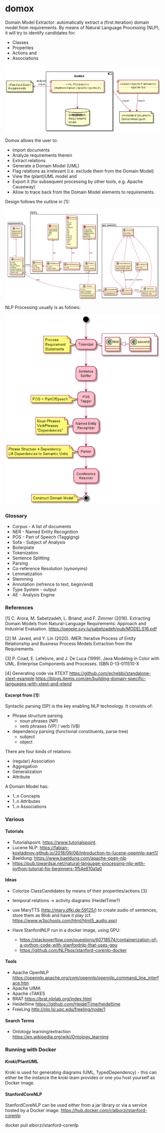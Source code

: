 # domox
Domain Model Extractor: automatically extract a (first iteration) domain model from requirements.
By means of Natural Language Processing (NLP), it will try to identify candidates for:

* Classes
* Properties
* Actions and
* Associations

![Preview](./docs/BigPicture.png)

Domox allows the user to:
* Import documents
* Analyze requirements therein
* Extract relations
* Generate a Domain Model (UML)
* Flag relations as irrelevant (i.e. exclude them from the Domain Model)
* View the (plant)UML model and
* Export it (for subsequent processing by other tools, e.g. Apache Causeway)
* Allow to trace back from the Domain Model elements to requirements.  

Design follows the outline in [1]:

![Preview](./docs/DomoxClassDiagram.png) 

NLP Processing usually is as follows:

![Preview](./docs/Pipeline.png)


### Glossary
* Corpus - A list of documents
* NER - Named Entity Recognition
* POS - Part of Speech (Taggigng)
* Sofa - Subject of Analysis
* Boilerplate
* Tokenization
* Sentence Splitting
* Parsing
* Co-reference Resolution (synonyms)
* Lemmatization
* Stemming
* Annotation (refrence to text, begin/end)
* Type System - output 
* AE - Analysis Engine


### References
[1] C. Arora, M. Sabetzadeh, L. Briand, and F. Zimmer (2016). 
Extracting Domain Models from Natural-Language Requirements: 
Approach and Industrial Evaluation. 
https://people.svv.lu/sabetzadeh/pub/MODELS16.pdf

[2] M. Javed, and Y. Lin (2020). iMER: Iterative Process of Entity Relationship and Business Process Models Extraction from the Requirements.

[3] P. Coad, E. Lefebvre, and J. De Luca (1999). 
Java Modeling in Color with UML.
Enterprise Components and Processes.
ISBN 0-13-011510-X

[4] Generating code via XTEXT 
https://github.com/echebbi/standalone-xtext-example
https://blogs.itemis.com/en/building-domain-specific-languages-with-xtext-and-xtend


#### Excerpt from [1]:
Syntactic parsing (SP) is the key enabling NLP technology.
It consists of:
* Phrase structure parsing
    * noun phrases (NP) 
    * verb phrases (VP) / verb (VB)
* dependency parsing (functional constituents, parse tree)
    * subject
    * object
    
There are four kinds of relations:
* (regular) Association
* Aggregation
* Generalization
* Attribute

A Domain Model has:
* 1..n Concepts
* 1..n Attributes
* 1..n Associations 

### Various
#### Tutorials
* Tutorialspoint: https://www.tutorialspoint.
* Lucene NLP: https://fabian-kostadinov.github.io/2018/09/08/introduction-to-lucene-opennlp-part1/
* Baeldung: https://www.baeldung.com/apache-open-nlp
* https://pub.towardsai.net/natural-language-processing-nlp-with-python-tutorial-for-beginners-1f54e610a1a0

#### Ideas
* Colorize ClassCandidates by means of their properties/actions [3]
* temporal relations -> activity diagrams (HeidelTime?)
* use MaryTTS (http://mary.dfki.de:59125/) to create audio of sentences, store them as Blob and have it play (cf. https://www.w3schools.com/html/html5_audio.asp)
  
* Have StanfordNLP run in a docker image, using GPU:
  * https://stackoverflow.com/questions/60718574/containerization-of-a-python-code-with-stanfordnlp-that-uses-gpu
  * https://github.com/NLPbox/stanford-corenlp-docker
  
#### Tools
* Apache OpenNLP https://opennlp.apache.org/com/opennlp/opennlp_command_line_interface.htm
* Apache UIMA
* Apache cTAKES
* BRAT https://brat.nlplab.org/index.html
* Heideltime https://github.com/HeidelTime/heideltime
* FreeLing http://nlp.lsi.upc.edu/freeling/node/1

#### Search Terms
* Onlotogy learning/extraction https://en.wikipedia.org/wiki/Ontology_learning

### Running with Docker
#### Kroki/PlantUML
Kroki is used for generating diagrams (UML, TypedDependency) - this can either be the instance the kroki team provides or one you host yourself as Docker image.

#### StanfordCoreNLP
StanfordCoreNLP can be used either from a jar library or via a service hosted by a Docker image.
https://hub.docker.com/r/alborzi/stanford-corenlp

 docker pull alborzi/stanford-corenlp

